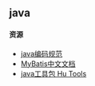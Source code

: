 ## java

#### 资源
- [java编码规范](https://github.com/waylau/java-code-conventions)
- [MyBatis中文文档](http://www.mybatis.org/mybatis-3/zh/index.html)
- [java工具包 Hu Tools](https://hutool.cn/)